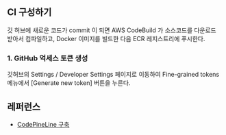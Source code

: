 ## CI 구성하기 ##

깃 허브에 새로운 코드가 commit 이 되면 AWS CodeBuild 가 소스코드를 다운로드 받아서 컴파일하고,
Docker 이미지를 빌드한 다음 ECR 레지스트리에 푸시한다. 

### 1. GitHub 억세스 토큰 생성 ###

깃허브의 Settings / Developer Settings 페이지로 이동하여 Fine-grained tokens 메뉴에서 [Generate new token] 버튼을 누른다.



## 레퍼런스 ##

* [CodePineLine 구축](https://potato-yong.tistory.com/130)
